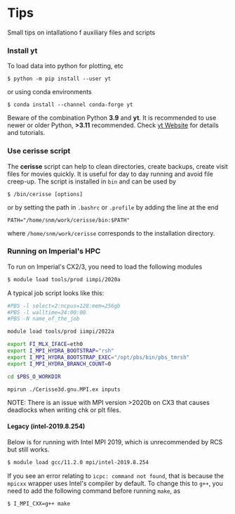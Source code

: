 # Tips

Small tips on intallationo f auxiliary files and scripts

### Install yt

To load data into python for plotting, etc

```
$ python -m pip install --user yt
```
or using conda environments

```
$ conda install --channel conda-forge yt
```

Beware of the combination  Python **3.9** and **yt**. It is recommended to use newer or older Python, **>3.11** recommended.
Check [yt Website](https://yt-project.org) for details and tutorials.

### Use cerisse script

The **cerisse** script can help to clean directories, create backups, create visit files for movies quickly. It is useful for day to day running and avoid file creep-up.
The script is installed in `bin` and can be used by  

```
$ /bin/cerisse [options]
```

or by setting the path in `.bashrc` or `.profile` by adding the line at the end

```
PATH="/home/snm/work/cerisse/bin:$PATH"
```

where  `/home/snm/work/cerisse` corresponds to the installation directory.


### Running on Imperial's HPC

To run on Imperial's CX2/3, you need to load the following modules

```bash
$ module load tools/prod iimpi/2020a
```

A typical job script looks like this:

```bash
#PBS -l select=2:ncpus=128:mem=256gb
#PBS -l walltime=24:00:00
#PBS -N name_of_the_job

module load tools/prod iimpi/2022a

export FI_MLX_IFACE=eth0
export I_MPI_HYDRA_BOOTSTRAP="rsh"
export I_MPI_HYDRA_BOOTSTRAP_EXEC="/opt/pbs/bin/pbs_tmrsh"
export I_MPI_HYDRA_BRANCH_COUNT=0

cd $PBS_O_WORKDIR

mpirun ./Cerisse3d.gnu.MPI.ex inputs
```

NOTE: There is an issue with MPI version >2020b on CX3 that causes deadlocks when writing chk or plt files.

#### Legacy (intel-2019.8.254)

Below is for running with Intel MPI 2019, which is unrecommended by RCS but still works.

```bash
$ module load gcc/11.2.0 mpi/intel-2019.8.254
```

If you see an error relating to `icpc: command not found`, that is because the `mpicxx` wrapper uses Intel's compiler by default. To change this to `g++`, you need to add the following command before running `make`, as

```bash
$ I_MPI_CXX=g++ make
```

